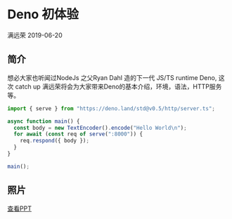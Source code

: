 # Deno 初体验
满远荣 2019-06-20

## 简介
想必大家也听闻过NodeJs 之父Ryan Dahl 造的下一代 JS/TS runtime Deno,  这次 catch up 满远荣将会为大家带来Deno的基本介绍，环境，语法，HTTP服务等。

```ts
import { serve } from "https://deno.land/std@v0.5/http/server.ts";

async function main() {
  const body = new TextEncoder().encode("Hello World\n");
  for await (const req of serve(":8000")) {
    req.respond({ body });
  }
}

main();
```
## 照片

[查看PPT](https://drive.google.com/file/d/12gMdrQhbZfgBGgLuksc1bQM307zxt6nN/view?usp=sharing)
